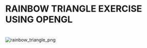 # RAINBOW TRIANGLE EXERCISE USING OPENGL #












 #
![rainbow_triangle_png](https://github.com/1zgi/Rainbow-Triangle/assets/102370613/acf9f791-79cc-4cb2-abad-859e85cbe99d)
